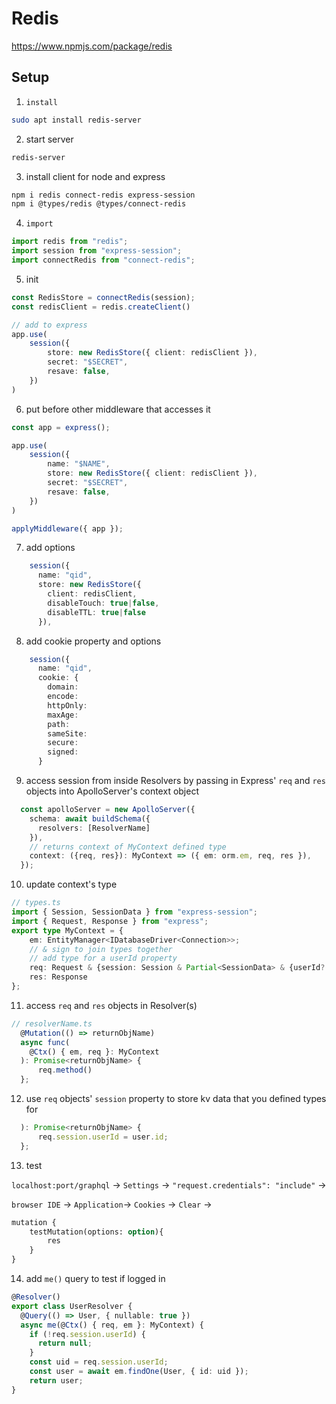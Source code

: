 # Redis

https://www.npmjs.com/package/redis



<a name="setup"/>

## Setup


1. `install`

```bash
sudo apt install redis-server
```

2. start server

```bash
redis-server
```

3. install client for node and express

```bash
npm i redis connect-redis express-session
npm i @types/redis @types/connect-redis
```

4. `import`

```typescript
import redis from "redis";
import session from "express-session";
import connectRedis from "connect-redis";
```

5. init

```typescript
const RedisStore = connectRedis(session);
const redisClient = redis.createClient()

// add to express
app.use(
    session({
        store: new RedisStore({ client: redisClient }),
        secret: "$SECRET",
        resave: false,
    })
)
```


6. put before other middleware that accesses it


```typescript
const app = express();

app.use(
    session({
        name: "$NAME",
        store: new RedisStore({ client: redisClient }),
        secret: "$SECRET",
        resave: false,
    })
)

applyMiddleware({ app });
```


7. add options

```typescript
    session({
      name: "qid",
      store: new RedisStore({ 
        client: redisClient,
        disableTouch: true|false,
        disableTTL: true|false
      }),
```

8. add cookie property and options

```typescript
    session({
      name: "qid",
      cookie: {
        domain:
        encode:
        httpOnly:
        maxAge:
        path:
        sameSite:
        secure:
        signed:
      }
```

9. access session from inside Resolvers by passing in Express' `req` and `res` objects into ApolloServer's context object

```typescript
  const apolloServer = new ApolloServer({
    schema: await buildSchema({
      resolvers: [ResolverName]
    }),
    // returns context of MyContext defined type
    context: ({req, res}): MyContext => ({ em: orm.em, req, res }), 
  });
```

10. update context's type

```typescript
// types.ts
import { Session, SessionData } from "express-session";
import { Request, Response } from "express";
export type MyContext = {
    em: EntityManager<IDatabaseDriver<Connection>>;
    // & sign to join types together
    // add type for a userId property
    req: Request & {session: Session & Partial<SessionData> & {userId?: number}};
    res: Response 
};
```

11. access `req` and `res` objects in Resolver(s)

```typescript
// resolverName.ts
  @Mutation(() => returnObjName)
  async func(
    @Ctx() { em, req }: MyContext
  ): Promise<returnObjName> {
      req.method()
  };
```

12. use `req` objects' `session` property to store kv data that you defined types for

```typescript
  ): Promise<returnObjName> {
      req.session.userId = user.id;
  };
```

13. test

`localhost:port/graphql` -> `Settings` -> `"request.credentials": "include"` ->

`browser IDE` -> `Application`-> `Cookies` -> `Clear` -> 

```sql
mutation {
    testMutation(options: option){
        res
    }
}
```

14. add `me()` query to test if logged in

```typescript
@Resolver()
export class UserResolver {
  @Query(() => User, { nullable: true })
  async me(@Ctx() { req, em }: MyContext) {
    if (!req.session.userId) {
      return null;
    }
    const uid = req.session.userId;
    const user = await em.findOne(User, { id: uid });
    return user;
}
```
